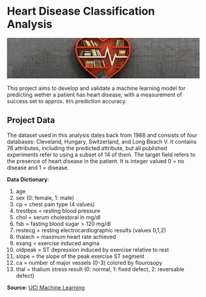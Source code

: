 # Heart Disease Classification Analysis

<img src='dataset-cover.jpg'>

This project aims to develop and validate a machine learning model for predicting wether a patient has heart disease, with a measurement of success set to approx. `95%` prediction accuracy.

## Project Data
The dataset used in this analysis dates back from 1988 and consists of four databases: Cleveland, Hungary, Switzerland, and Long Beach V. It contains 76 attributes, including the predicted attribute, but all published experiments refer to using a subset of 14 of them. The target field refers to the presence of heart disease in the patient. It is integer valued 0 = no disease and 1 = disease.

<b>Data Dictionary</b>:
1. age
2. sex (0: female, 1: male)
3. cp = chest pain type (4 values)
4. trestbps = resting blood pressure
5. chol = serum cholestoral in mg/dl
6. fsb = fasting blood sugar > 120 mg/dl
7. restecg = resting electrocardiographic results (values 0,1,2)
8. thalach = maximum heart rate achieved
9. exang = exercise induced angina
10. oldpeak = ST depression induced by exercise relative to rest
11. slope = the slope of the peak exercise ST segment
12. ca = number of major vessels (0-3) colored by flourosopy
13. thal = thalium stress result (0: normal, 1: fixed defect, 2: reversable defect)

<b>Source</b>: <a href='https://archive.ics.uci.edu/dataset/45/heart+disease'>UCI Machine Learning</a>









